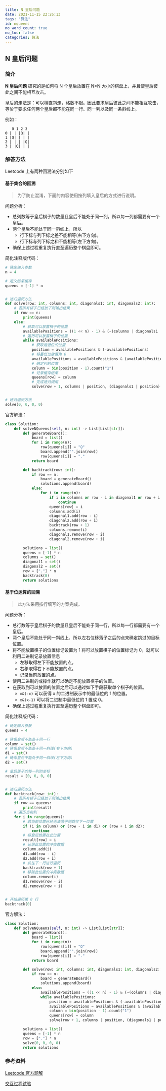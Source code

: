```yaml
---
title: N 皇后问题
date: 2021-11-15 22:26:13
tags: "算法"
id: nqueens
no_word_count: true
no_toc: false
categories: 算法
---
```


## N 皇后问题

### 简介

**N 皇后问题** 研究的是如何将 N 个皇后放置在 N*N 大小的棋盘上，并且使皇后彼此之间不能相互攻击。

皇后的走法是：可以横直斜走，格数不限。因此要求皇后彼此之间不能相互攻击，等价于要求任何两个皇后都不能在同一行、同一列以及同一条斜线上。

例如：

```text
   0 1 2 3
0 | | |Q| |
1 |Q| | | |
2 | | | |Q|
3 | |Q| | |
```

### 解答方法

Leetcode 上有两种回溯法分别如下

#### 基于集合的回溯

> 为了防止混淆，下面的内容使用按列填入皇后的方式进行说明。

问题分析：

- 总列数等于皇后棋子的数量且皇后不能处于同一列，所以每一列都需要有一个皇后。
- 两个皇后不能处于同一斜线上，所以
    - 行下标与列下标之差不能相等(右下方向)。
    - 行下标与列下标之和不能相等(左下方向)。
- 确保上述过程重复执行直至遍历整个棋盘即可。

简化注释版代码：

```python
# 确定输入参数
n = 4

# 定义结果缓存
queens = [-1] * n


# 递归遍历方法
def solve(row: int, columns: int, diagonals1: int, diagonals2: int):
    # 若所有棋子已经放下则输出结果
    if row == n:
        print(queens)
    else:
        # 获取可以放置棋子的位置
        availablePositions = ((1 << n) - 1) & (~(columns | diagonals1 | diagonals2))
        # 遍历可以放置棋子的位置
        while availablePositions:
            # 获取最低位的位置
            position = availablePositions & (-availablePositions)
            # 将最低位放置为 0
            availablePositions = availablePositions & (availablePositions - 1)
            # 确定列的位置
            column = bin(position - 1).count("1")
            # 记录缓存结果
            queens[row] = column
            # 完成递归调用
            solve(row + 1, columns | position, (diagonals1 | position) << 1, (diagonals2 | position) >> 1)


# 递归遍历方法
solve(0, 0, 0, 0)
```

官方解法：

```python
class Solution:
    def solveNQueens(self, n: int) -> List[List[str]]:
        def generateBoard():
            board = list()
            for i in range(n):
                row[queens[i]] = "Q"
                board.append("".join(row))
                row[queens[i]] = "."
            return board

        def backtrack(row: int):
            if row == n:
                board = generateBoard()
                solutions.append(board)
            else:
                for i in range(n):
                    if i in columns or row - i in diagonal1 or row + i in diagonal2:
                        continue
                    queens[row] = i
                    columns.add(i)
                    diagonal1.add(row - i)
                    diagonal2.add(row + i)
                    backtrack(row + 1)
                    columns.remove(i)
                    diagonal1.remove(row - i)
                    diagonal2.remove(row + i)

        solutions = list()
        queens = [-1] * n
        columns = set()
        diagonal1 = set()
        diagonal2 = set()
        row = ["."] * n
        backtrack(0)
        return solutions
```

#### 基于位运算的回溯

> 此方法采用按行填写的方案完成。

问题分析：

- 总行数等于皇后棋子的数量且皇后不能处于同一行，所以每一行都需要有一个皇后。
- 两个皇后不能处于同一斜线上，所以左右位移落子之后的点来确定跳过的目标位置。
- 将不能放置棋子的位置标记设置为 1 将可以放置棋子的位置标记为 0，就可以利用二进制记录放置信息
    - 左移取得左下不能放置的点。
    - 右移取得右下不能放置的点。
    - 记录当前放置的点。
- 使用二进制的或操作就可以确定不能放置棋子的位置。
- 在获取到可以放置的位置之后可以通过如下手段获取单个棋子的位置。
    - `x&(-x)` 可以获得 x 的二进制表示中的最低位的 1 的位置。
    - `x&(x-1)` 可以将二进制中最低位的 1 置成 0。
- 确保上述过程重复执行直至遍历整个棋盘即可。

简化注释版代码：

```python
# 确定输入参数
queens = 4

# 确保皇后不能处于同一行
column = set()
# 确保皇后不能处于同一斜线(右下方向)
d1 = set()
# 确保皇后不能处于同一斜线(左下方向)
d2 = set()

# 皇后落子的每一列的坐标
result = [0, 0, 0, 0]


# 递归遍历方法
def backtrack(row: int):
    # 若所有棋子已经放下则输出结果
    if row == queens:
        print(result)
    # 遍历当前列
    for i in range(queens):
        # 若当前位置已经无法落子则跳往下一位置
        if (i in column) or (row - i in d1) or (row + i in d2):
            continue
        # 将皇后放置在此位置
        result[row] = i
        # 记录此位置的冲突数据
        column.add(i)
        d1.add(row - i)
        d2.add(row + i)
        # 前往下一行进行遍历
        backtrack(row + 1)
        # 移除此位置的冲突数据
        column.remove(i)
        d1.remove(row - i)
        d2.remove(row + i)


# 开始遍历第 0 行
backtrack(0)
```

官方解法：

```python
class Solution:
    def solveNQueens(self, n: int) -> List[List[str]]:
        def generateBoard():
            board = list()
            for i in range(n):
                row[queens[i]] = "Q"
                board.append("".join(row))
                row[queens[i]] = "."
            return board

        def solve(row: int, columns: int, diagonals1: int, diagonals2: int):
            if row == n:
                board = generateBoard()
                solutions.append(board)
            else:
                availablePositions = ((1 << n) - 1) & (~(columns | diagonals1 | diagonals2))
                while availablePositions:
                    position = availablePositions & (-availablePositions)
                    availablePositions = availablePositions & (availablePositions - 1)
                    column = bin(position - 1).count("1")
                    queens[row] = column
                    solve(row + 1, columns | position, (diagonals1 | position) << 1, (diagonals2 | position) >> 1)

        solutions = list()
        queens = [-1] * n
        row = ["."] * n
        solve(0, 0, 0, 0)
        return solutions
```

### 参考资料

[Leetcode 官方题解](https://leetcode-cn.com/problems/n-queens/solution/nhuang-hou-by-leetcode-solution/)

[交互过程试验](https://www.cs.usfca.edu/~galles/visualization/RecQueens.html)